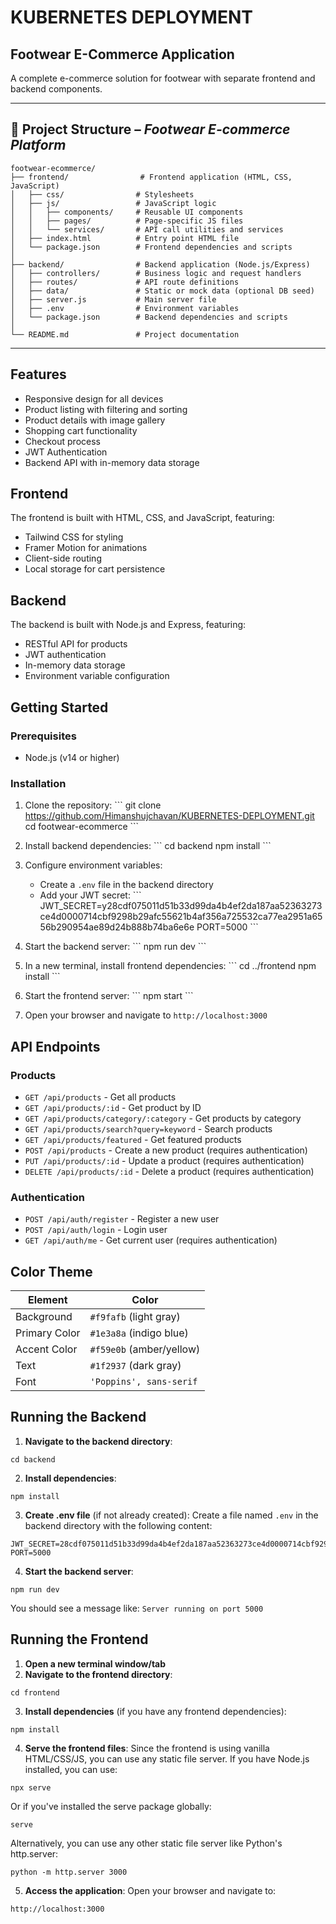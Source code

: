 # KUBERNETES DEPLOYMENT
## Footwear E-Commerce Application

A complete e-commerce solution for footwear with separate frontend and backend components.

---

## 📁 Project Structure – *Footwear E-commerce Platform*

```
footwear-ecommerce/
├── frontend/                # Frontend application (HTML, CSS, JavaScript)
│   ├── css/                # Stylesheets
│   ├── js/                 # JavaScript logic
│   │   ├── components/     # Reusable UI components
│   │   ├── pages/          # Page-specific JS files
│   │   └── services/       # API call utilities and services
│   ├── index.html          # Entry point HTML file
│   └── package.json        # Frontend dependencies and scripts
│
├── backend/                # Backend application (Node.js/Express)
│   ├── controllers/        # Business logic and request handlers
│   ├── routes/             # API route definitions
│   ├── data/               # Static or mock data (optional DB seed)
│   ├── server.js           # Main server file
│   ├── .env                # Environment variables
│   └── package.json        # Backend dependencies and scripts
│
└── README.md               # Project documentation
```

---



## Features

- Responsive design for all devices
- Product listing with filtering and sorting
- Product details with image gallery
- Shopping cart functionality
- Checkout process
- JWT Authentication
- Backend API with in-memory data storage

## Frontend

The frontend is built with HTML, CSS, and JavaScript, featuring:

- Tailwind CSS for styling
- Framer Motion for animations
- Client-side routing
- Local storage for cart persistence

## Backend

The backend is built with Node.js and Express, featuring:

- RESTful API for products
- JWT authentication
- In-memory data storage
- Environment variable configuration

## Getting Started

### Prerequisites

- Node.js (v14 or higher)

### Installation

1. Clone the repository:
   \`\`\`
   git clone https://github.com/Himanshujchavan/KUBERNETES-DEPLOYMENT.git
   cd footwear-ecommerce
   \`\`\`

2. Install backend dependencies:
   \`\`\`
   cd backend
   npm install
   \`\`\`

3. Configure environment variables:
   - Create a `.env` file in the backend directory
   - Add your JWT secret:
     \`\`\`
     JWT_SECRET=y28cdf075011d51b33d99da4b4ef2da187aa52363273ce4d0000714cbf9298b29afc55621b4af356a725532ca77ea2951a6556b290954ae89d24b888b74ba6e6e
     PORT=5000
     \`\`\`

4. Start the backend server:
   \`\`\`
   npm run dev
   \`\`\`

5. In a new terminal, install frontend dependencies:
   \`\`\`
   cd ../frontend
   npm install
   \`\`\`

6. Start the frontend server:
   \`\`\`
   npm start
   \`\`\`

7. Open your browser and navigate to `http://localhost:3000`

## API Endpoints

### Products
- `GET /api/products` - Get all products
- `GET /api/products/:id` - Get product by ID
- `GET /api/products/category/:category` - Get products by category
- `GET /api/products/search?query=keyword` - Search products
- `GET /api/products/featured` - Get featured products
- `POST /api/products` - Create a new product (requires authentication)
- `PUT /api/products/:id` - Update a product (requires authentication)
- `DELETE /api/products/:id` - Delete a product (requires authentication)

### Authentication
- `POST /api/auth/register` - Register a new user
- `POST /api/auth/login` - Login user
- `GET /api/auth/me` - Get current user (requires authentication)

## Color Theme

| Element       | Color                    |
| ------------- | ------------------------ |
| Background    | `#f9fafb` (light gray)   |
| Primary Color | `#1e3a8a` (indigo blue)  |
| Accent Color  | `#f59e0b` (amber/yellow) |
| Text          | `#1f2937` (dark gray)    |
| Font          | `'Poppins', sans-serif`  |

## Running the Backend

1. **Navigate to the backend directory**:

```shellscript
cd backend
```


2. **Install dependencies**:

```shellscript
npm install
```


3. **Create .env file** (if not already created):
Create a file named `.env` in the backend directory with the following content:

```plaintext
JWT_SECRET=28cdf075011d51b33d99da4b4ef2da187aa52363273ce4d0000714cbf9298b29afc55621b4af356a725532ca77ea2951a6556b290954ae89d24b888b74ba6e6e
PORT=5000
```


4. **Start the backend server**:

```shellscript
npm run dev
```

You should see a message like: `Server running on port 5000`




## Running the Frontend

1. **Open a new terminal window/tab**
2. **Navigate to the frontend directory**:

```shellscript
cd frontend
```


3. **Install dependencies** (if you have any frontend dependencies):

```shellscript
npm install
```


4. **Serve the frontend files**:
Since the frontend is using vanilla HTML/CSS/JS, you can use any static file server. If you have Node.js installed, you can use:

```shellscript
npx serve
```

Or if you've installed the serve package globally:

```shellscript
serve
```

Alternatively, you can use any other static file server like Python's http.server:

```shellscript
python -m http.server 3000
```


5. **Access the application**:
Open your browser and navigate to:

```plaintext
http://localhost:3000
```
